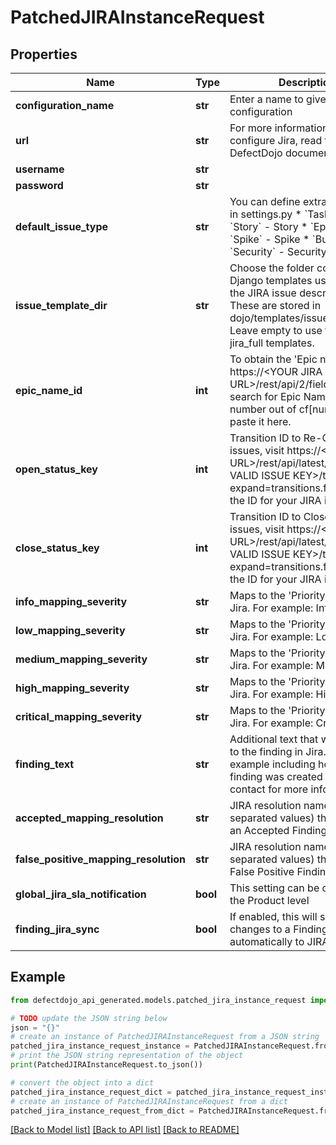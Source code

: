 # PatchedJIRAInstanceRequest


## Properties

Name | Type | Description | Notes
------------ | ------------- | ------------- | -------------
**configuration_name** | **str** | Enter a name to give to this configuration | [optional] 
**url** | **str** | For more information how to configure Jira, read the DefectDojo documentation. | [optional] 
**username** | **str** |  | [optional] 
**password** | **str** |  | [optional] 
**default_issue_type** | **str** | You can define extra issue types in settings.py  * &#x60;Task&#x60; - Task * &#x60;Story&#x60; - Story * &#x60;Epic&#x60; - Epic * &#x60;Spike&#x60; - Spike * &#x60;Bug&#x60; - Bug * &#x60;Security&#x60; - Security | [optional] 
**issue_template_dir** | **str** | Choose the folder containing the Django templates used to render the JIRA issue description. These are stored in dojo/templates/issue-trackers. Leave empty to use the default jira_full templates. | [optional] 
**epic_name_id** | **int** | To obtain the &#39;Epic name id&#39; visit https://&lt;YOUR JIRA URL&gt;/rest/api/2/field and search for Epic Name. Copy the number out of cf[number] and paste it here. | [optional] 
**open_status_key** | **int** | Transition ID to Re-Open JIRA issues, visit https://&lt;YOUR JIRA URL&gt;/rest/api/latest/issue/&lt;ANY VALID ISSUE KEY&gt;/transitions?expand&#x3D;transitions.fields to find the ID for your JIRA instance | [optional] 
**close_status_key** | **int** | Transition ID to Close JIRA issues, visit https://&lt;YOUR JIRA URL&gt;/rest/api/latest/issue/&lt;ANY VALID ISSUE KEY&gt;/transitions?expand&#x3D;transitions.fields to find the ID for your JIRA instance | [optional] 
**info_mapping_severity** | **str** | Maps to the &#39;Priority&#39; field in Jira. For example: Info | [optional] 
**low_mapping_severity** | **str** | Maps to the &#39;Priority&#39; field in Jira. For example: Low | [optional] 
**medium_mapping_severity** | **str** | Maps to the &#39;Priority&#39; field in Jira. For example: Medium | [optional] 
**high_mapping_severity** | **str** | Maps to the &#39;Priority&#39; field in Jira. For example: High | [optional] 
**critical_mapping_severity** | **str** | Maps to the &#39;Priority&#39; field in Jira. For example: Critical | [optional] 
**finding_text** | **str** | Additional text that will be added to the finding in Jira. For example including how the finding was created or who to contact for more information. | [optional] 
**accepted_mapping_resolution** | **str** | JIRA resolution names (comma-separated values) that maps to an Accepted Finding | [optional] 
**false_positive_mapping_resolution** | **str** | JIRA resolution names (comma-separated values) that maps to a False Positive Finding | [optional] 
**global_jira_sla_notification** | **bool** | This setting can be overidden at the Product level | [optional] 
**finding_jira_sync** | **bool** | If enabled, this will sync changes to a Finding automatically to JIRA | [optional] 

## Example

```python
from defectdojo_api_generated.models.patched_jira_instance_request import PatchedJIRAInstanceRequest

# TODO update the JSON string below
json = "{}"
# create an instance of PatchedJIRAInstanceRequest from a JSON string
patched_jira_instance_request_instance = PatchedJIRAInstanceRequest.from_json(json)
# print the JSON string representation of the object
print(PatchedJIRAInstanceRequest.to_json())

# convert the object into a dict
patched_jira_instance_request_dict = patched_jira_instance_request_instance.to_dict()
# create an instance of PatchedJIRAInstanceRequest from a dict
patched_jira_instance_request_from_dict = PatchedJIRAInstanceRequest.from_dict(patched_jira_instance_request_dict)
```
[[Back to Model list]](../README.md#documentation-for-models) [[Back to API list]](../README.md#documentation-for-api-endpoints) [[Back to README]](../README.md)


